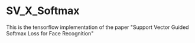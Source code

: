 # SV_X_Softmax
This is the tensorflow implementation of the paper "Support Vector Guided Softmax Loss for Face Recognition"
